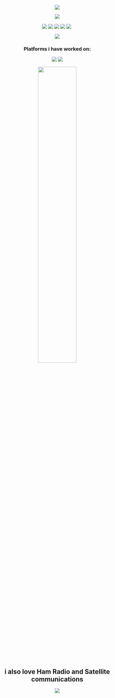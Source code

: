 <p align="center">
  <a href="https://github.com/DenverCoder1/readme-typing-svg"><img src="https://readme-typing-svg.herokuapp.com?lines=wellcome+to+my+page;I+am+Currently+Working+on;ME_iON;and;Anoniion-Studios.com;&center=true&width=500&height=50&color=black"></a>
</p>

<p>
<div align="center">
  <a href="https://github.com/DenverCoder1/readme-typing-svg"><img src="https://readme-typing-svg.herokuapp.com?lines=Programs/Laungages+I+Have+Worked+With;&center=true&width=500&height=50&color=black"></a>
  <br><br>
  <img src="https://img.shields.io/badge/Python-3670A0?style=for-the-badge&logo=python&logoColor=ffdd54">
  <img src="https://img.shields.io/badge/HTML5-F26624.svg?style=for-the-badge&logo=html5&logoColor=white">
  <img src="https://img.shields.io/badge/Amazon%20EC2-FF9900.svg?style=for-the-badge&logo=Amazon%20EC2&logoColor=white">
  <img src="https://img.shields.io/badge/Unreal%20Engine%205-0E1128.svg?style=for-the-badge&logo=Unreal%20Engine&logoColor=white">
  <img src="https://img.shields.io/badge/EOS-313131.svg?style=for-the-badge&logo=Epic%20Games&logoColor=white">
  <img scr="https://img.shields.io/badge/c++-%2300599C.svg?style=for-the-badge&logo=c%2B%2B&logoColor=white">
</div>
</p>

<p>
<div align="center">
  <img src="https://cdn.discordapp.com/attachments/803801554888687626/1085766256034062437/cac74d3c6d0f8a01e11728a6d2557991.gif">
</div>
</p>

<p>
<div align="center">
  <h3>Platforms i have worked on:</h3>
  <img src="https://img.shields.io/badge/xbox-%23107C10.svg?style=for-the-badge&logo=xbox&logoColor=white">
  <img src="https://img.shields.io/badge/steam-%23000000.svg?style=for-the-badge&logo=steam&logoColor=white">
</div>
</p>

<div align="center">
  <a href="https://github.com/UwUtisu"><img width="50%" src="https://github-readme-stats.vercel.app/api/top-langs/?username=UwUtisum&theme=dark&hide=html,css,cmake&layout=compact&langs_count=5&bg_color=101010&hide_title=true"></a>
</div>

<p>
<div align="center">
  <h2>i also love Ham Radio and Satellite communications</h2>
  <img src="https://user-images.githubusercontent.com/35628281/230506155-2a8df980-c415-44ea-8d2e-d43381dea41a.gif">
</div>
</p>
